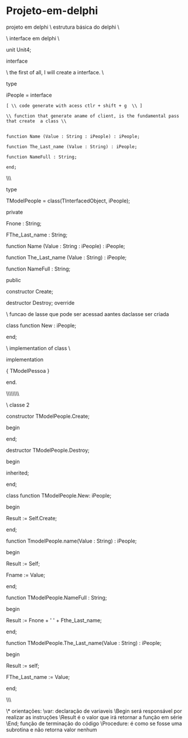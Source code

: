 # Projeto-em-delphi
projeto em delphi 
\\ estrutura básica do delphi   \\

\\ interface em delphi   \\

unit Unit4;

interface

\\ the first of all, I will create a interface. \\ 

type 

  iPeople = interface
  
    [ \\ code generate with acess ctlr + shift + g  \\ ]
    
    \\ function that generate aname of client, is the fundamental pass that create  a class \\
    
    
    function Name (Value : String : iPeople) : iPeople;
    
    function The_Last_name (Value : String) : iPeople;
    
    function NameFull : String; 
    
    end;

\\\\\\

type 

  TModelPeople = class(TInterfacedObject, iPeople);
  
  private 
  
  Fnone : String;
  
  FThe_Last_name : String;
  
  function Name (Value : String : iPeople) : iPeople;
  
  function The_Last_name (Value : String) : iPeople;
  
  function NameFull : String; 
  
  public 
  
  constructor Create;
  
  destructor Destroy; override
  
  \\ funcao de lasse que pode ser acessad aantes daclasse ser criada 
  
  class function New : iPeople;
  
  
  
  end;
  
  
\\
implementation of class \\



implementation






{ TModelPessoa }





end.





\\\\\\\\\\\\\\\



\\ classe 2 

constructor TModelPeople.Create;

begin



end;



destructor TModelPeople.Destroy;

begin



inherited;

end;



class function TModelPeople.New: iPeople;

begin 

Result := Self.Create;

end;



function TmodelPeople.name(Value : String) : iPeople;

begin 

Result := Self;

Fname := Value;

end;



function TModelPeople.NameFull : String;

begin 

Result := Fnone + ' ' + Fthe_Last_name;



end; 



function TModelPeople.The_Last_name(Value : String) : iPeople;



begin 

Result := self;

FThe_Last_name := Value;



end;

\\\\\

\\* orientações:
\\var: declaração de variaveis
\\Begin será responsável por realizar as instruções
\\Result é o valor que irá retornar a função em série 
\\End; função de terminação do código 
\\Procedure: é como se fosse uma subrotina e não retorna valor nenhum








